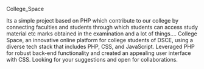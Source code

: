 College_Space


Its a simple project based on PHP which contribute to our college by connecting faculties and students through which students can access study material etc marks obtained in the examination and a lot of things....
College Space, an innovative online platform for college students of DSCE, using a diverse tech stack that includes PHP, CSS, and JavaScript. Leveraged PHP for robust back-end functionality and created an appealing user interface with CSS. 
Looking for your suggestions and open for collaborations.
